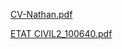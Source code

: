 [CV-Nathan.pdf](https://github.com/user-attachments/files/21199321/CV-Nathan.pdf)

[ETAT CIVIL2_100640.pdf](https://github.com/user-attachments/files/21199322/ETAT.CIVIL2_100640.pdf)
